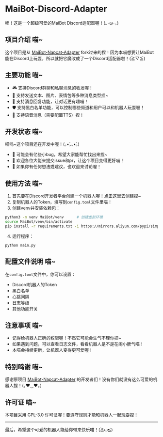 # MaiBot-Discord-Adapter

哇！这是一个超级可爱的MaiBot Discord适配器喔！(｡･ω･｡)

## 项目介绍 喵~

这个项目是从 [MaiBot-Napcat-Adapter](https://github.com/MaiM-with-u/MaiBot-Napcat-Adapter) fork过来的捏！因为本喵想要让MaiBot能在Discord上玩耍，所以就把它魔改成了一个Discord适配器啦！(≧▽≦)

## 主要功能 喵~

- 🎮 支持Discord群聊和私聊消息的收发喔！
- 🎨 支持发送文本、图片、表情包等多种消息类型捏~
- 🔄 支持消息回复功能，让对话更有趣喵！
- 🛡️ 支持黑白名单功能，可以控制哪些频道和用户可以和机器人玩耍喔！
- 🎵 支持语音消息（需要配置TTS）捏！

## 开发状态 喵~

喵呜~这个项目还在开发中喔！(｡•́︿•̀｡)
- 🐛 可能会有亿些小bug，希望大家能帮忙找出来捏~
- 💝 欢迎各位大佬来提交issue和pr，让这个项目变得更好喵！
- 🌟 如果你有任何想法或建议，也欢迎来讨论喔！

## 使用方法 喵~

1. 首先要在Discord开发者平台创建一个机器人喔！[点击这里](https://discord.com/developers/applications)去创建捏~
2. 复制机器人的Token，填写到`config.toml`文件里喵！
3. 创建venv并安装依赖包：
```bash
python3 -m venv MaiBot/venv      # 创建虚拟环境    
source MaiBot/venv/bin/activate
pip install -r requirements.txt -i https://mirrors.aliyun.com/pypi/simple --upgrade
```
4. 运行程序：
```bash
python main.py
```

## 配置文件说明 喵~

在`config.toml`文件中，你可以设置：
- Discord机器人的Token
- 黑白名单
- 心跳间隔
- 日志等级
- 其他功能开关

## 注意事项 喵~

- 记得给机器人正确的权限喔！不然它可能会生气不理你捏~
- 如果遇到问题，可以查看日志文件，看看机器人是不是在闹小脾气喵！
- 本喵会持续更新，让机器人变得更可爱喔！

## 特别鸣谢 喵~

感谢原项目 [MaiBot-Napcat-Adapter](https://github.com/MaiM-with-u/MaiBot-Napcat-Adapter) 的开发者们！没有你们就没有这么可爱的机器人捏！(｡♥‿♥｡)

## 许可证 喵~

本项目采用 GPL-3.0 许可证喔！要遵守规则才能和机器人一起玩耍捏！

---
最后，希望这个可爱的机器人能给你带来快乐喵！(≧ω≦)